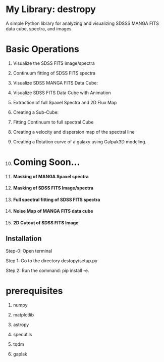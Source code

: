 # My Library: destropy

A simple Python library for analyzing and visualizing SDSSS MANGA FITS data cube, spectra, and images 

# Basic Operations
1. Visualize the SDSS FITS image/spectra
2. Continuum fitting of SDSS FITS spectra
3. Visualize SDSS MANGA FITS Data Cube: 
4. Visualize SDSS FITS Data Cube with Animation
5. Extraction of full Spaxel Spectra and 2D Flux Map
6. Creating a Sub-Cube: 
7. Fitting Continuum to full spectral Cube
8. Creating a velocity and dispersion map of the spectral line
9. Creating a Rotation curve of a galaxy using Galpak3D modeling.

10. # Coming Soon...
11. #### Masking of MANGA Spaxel spectra
12. #### Masking of SDSS FITS Image/spectra
13. #### Full spectral fitting of SDSS FITS spectra
14. #### Noise Map of MANGA FITS data cube
15. #### 2D Cutout of SDSS FITS Image
   
           
   
           

## Installation
Step-0: Open terminal

Step 1: Go to the directory destopy/setup.py


Step 2: Run the command: pip install -e.

# prerequisites
   1. numpy
   
   2. matplotlib
   
   3. astropy

   4. specutils

   5. tqdm
      
   6. gaplak
